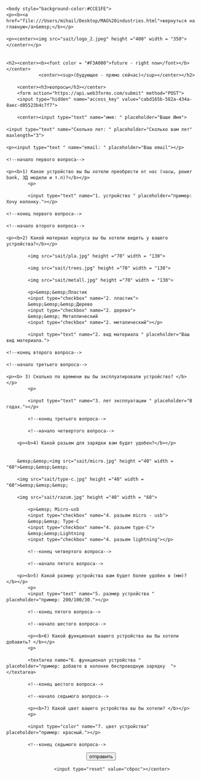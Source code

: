 
<html>
	<head>
	<title>MAG industries</title>
	<meta name="Glushnev Mikhail Alekseevich">
	<meta countent ="The site of the company MAG industries">
	<meta name="Keyboards" content="sait, MAG industries, interesting, tehnology, content, startup, 3d printer, arduino, code, knowledge, machine, auto, car, arduino, HTML, python, C++, sport">	
	</head>
	
    <body style="background-color:#CCE1FE">
    <p><b><a href="file:///Users/mihail/Desktop/MAG%20industries.html">вернуться на главную</a>&emsp;</b></p>
    
    <p><center><img src="sait/logo_2.jpeg" height ="400" width = "350"></center></p>
    
    
    <h2><center><b><font color = "#F3A000">future - right now</font></b></center>
				<center><sup>(будующее - прямо сейчас)</sup></center></h2>
				
		<center><h3>вопросы</h3></center>
		<form action="https://api.web3forms.com/submit" method="POST">
		<input type="hidden" name="access_key" value="cabd165b-582a-434a-8aec-d05523b4c7f7">
		
		<center><input type="text" name="имя: " placeholder="Ваше Имя">
	
	<input type="text" name="Сколько лет: " placeholder="Сколько вам лет" maxlength="3">
	
	<p><input type="text " name="email: " placeholder="Ваш email"></p>
	
	<!--начало первого вопроса-->
	
	<p><b>1) Какое устройство вы бы хотели преобрести от нас (часы, power bank, 3Д модели и т.п)?</b></p>
			<p>
			
			<input type="text" name="1. устройство " placeholder="пример: Хочу колонку."></p>
    
    <!--конец первого вопроса-->
    
    <!--начало второго вопроса-->
    
    <p><b>2) Какой материал корпуса вы бы хотели видеть у вашего устройства?</b></p>
			
			<img src="sait/pla.jpg" height ="70" width = "130">
			
			<img src="sait/trees.jpg" height ="70" width = "130">			
			
			<img src="sait/metall.jpg" height ="70" width = "130">
			
			<p>&emsp;&emsp;Пластик 
			<input type="checkbox" name="2. пластик">
			&emsp;&emsp;&emsp;Дерево 
			<input type="checkbox" name="2. дерево">
			&emsp;&emsp; Металлический 
			<input type="checkbox" name="2. металический"></p>
            
			<input type="text" name="2. вид материала " placeholder="Ваш вид материала.">
    
    <!--конец второго вопроса-->
    
    <!--начало третьего вопроса-->
    
    <p><b> 3) Сколько по времени вы бы эксплуатировали устройство? </b></p>
			<p>
			 
			<input type="text" name="3. лет эксплуатации " placeholder="В годах."></p>
			
			<!--конец третьего вопроса-->
			
			<!--начало четвертого вопроса-->
			
		<p><b>4) Какой разьем для зарядки вам будет удобен?</b></p>
		
		
		&emsp;&emsp;<img src="sait/micro.jpg" height ="40" width = "60">&emsp;&emsp;&emsp;
		
		<img src="sait/type-c.jpg" height ="40" width = "60">&emsp;&emsp;&emsp;
		
		<img src="sait/razum.jpg" height ="40" width = "60">
		
			<p>&emsp; Micro-usb 
			<input type="checkbox" name="4. разьем micro - usb">
			&emsp;&emsp; Type-C 
			<input type="checkbox" name="4. разьем type-C">
			&emsp;&emsp;Lightning 
			<input type="checkbox" name="4. разьем lightning"></p>
			
			<!--конец четвертого вопроса-->
			
			<!--начало пятого вопроса-->
			
		<p><b>5) Какой размер устройства вам будет более удобен в (мм)?</b></p>
			<p>
			<input type="text" name="5. размер устройства " placeholder="пример: 200/100/30."></p>	
			
			<!--конец пятого вопроса-->
			
			<!--начало шестого вопроса-->
			
			<p><b>6) Какой функционал вашего устройства вы бы хотели добавить? </b></p>
			<p>
				
            <textarea name="6. функционал устройства " placeholder="пример: добавте в колонке беспроводную зарядку  "></textarea>
            
            <!--конец шестого вопроса-->
            
            <!--начало седьмого вопроса-->
            
            <p><b>7) Какой цвет вашего устройства вы бы хотели? </b></p>
			<p>
				
            <input type="color" name="7. цвет устройства" placeholder="пример: красный."></p>	
            
            <!--конец седьмого вопроса-->
    
  <center><input type="submit" value="отправить" class="btn" name="send">
			
			<input type="reset" value="сброс"></center>
			
